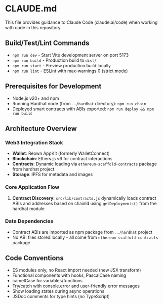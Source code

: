 # CLAUDE.md

This file provides guidance to Claude Code (claude.ai/code) when working with code in this repository.

## Build/Test/Lint Commands

- `npm run dev` - Start Vite development server on port 5173
- `npm run build` - Production build to `dist/`
- `npm run start` - Preview production build locally
- `npm run lint` - ESLint with max-warnings 0 (strict mode)

## Prerequisites for Development

- Node.js v20+ and npm
- Running Hardhat node (from `../hardhat` directory): `npm run chain`
- Deployed smart contracts with ABIs exported: `npm run deploy && npm run build`

## Architecture Overview

### Web3 Integration Stack

- **Wallet**: Reown AppKit (formerly WalletConnect)
- **Blockchain**: Ethers.js v6 for contract interactions
- **Contracts**: Dynamic loading via `ethereum-scaffold-contracts` package from hardhat project
- **Storage**: IPFS for metadata and images

### Core Application Flow

1. **Contract Discovery**: `src/lib/contracts.js` dynamically loads contract ABIs and addresses based on chainId using `getDeployments()` from the hardhat module

### Data Dependencies

- Contract ABIs are imported as npm package from `../hardhat` project
- No ABI files stored locally - all come from `ethereum-scaffold-contracts` package

## Code Conventions

- ES modules only, no React import needed (new JSX transform)
- Functional components with hooks, PascalCase naming
- camelCase for variables/functions
- Try/catch with console.error and user-friendly error messages
- Show loading states during async operations
- JSDoc comments for type hints (no TypeScript)
